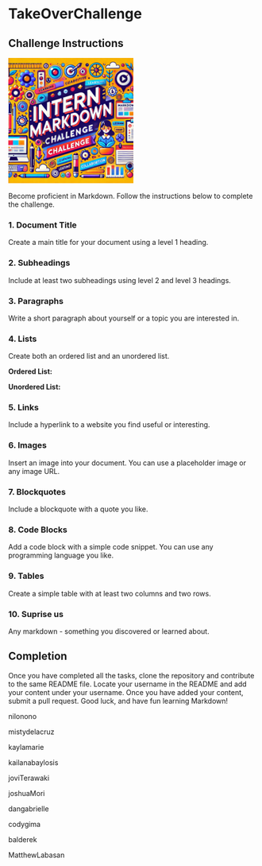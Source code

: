# TakeOverChallenge

## Challenge Instructions

<img src="images/banner.webp" alt="Intern Markdown Challenge" 
width="50%">


Become proficient in Markdown. Follow the instructions below to complete 
the challenge.

### 1. Document Title
Create a main title for your document using a level 1 heading.

### 2. Subheadings
Include at least two subheadings using level 2 and level 3 headings.

### 3. Paragraphs
Write a short paragraph about yourself or a topic you are interested in.

### 4. Lists
Create both an ordered list and an unordered list.

**Ordered List:**

**Unordered List:**

### 5. Links
Include a hyperlink to a website you find useful or interesting.

### 6. Images
Insert an image into your document. You can use a placeholder image or any 
image URL.

### 7. Blockquotes
Include a blockquote with a quote you like.

### 8. Code Blocks
Add a code block with a simple code snippet. You can use any programming 
language you like.

### 9. Tables
Create a simple table with at least two columns and two rows.

### 10. Suprise us
Any markdown - something you discovered or learned about. 

## Completion
Once you have completed all the tasks, clone the repository and contribute 
to the same README file. Locate your username in the README and add your 
content under your username. Once you have added your content, submit a pull 
request. Good luck, and have fun learning Markdown!

nilonono

mistydelacruz

kaylamarie

kailanabaylosis

joviTerawaki

joshuaMori

dangabrielle

codygima

balderek

MatthewLabasan
